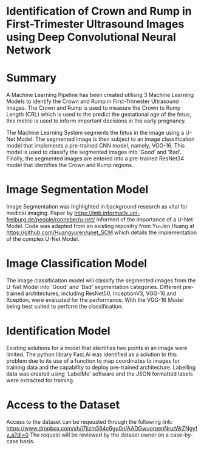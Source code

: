 # Identification of Crown and Rump in First-Trimester Ultrasound Images using Deep Convolutional Neural Network

# Summary

A Machine Learning Pipeline has been created utilisng 3 Machine Learning Models to identify the Crown and Rump in First-Trimester Ultrasound Images. The Crown and Rump is used to measure the Crown to Rump Length (CRL) which is used to the predict the gestational age of the fetus, this metric is used to inform important decisions in the early pregnancy.

The Machine Learning System segments the fetus in the image using a U-Net Model. The segmented image is then subject to an image classification model that implements a pre-trained CNN model, namely, VGG-16. This model is used to classify the segmented images into ‘Good’ and ‘Bad’. Finally, the segmented images are entered into a pre-trained ResNet34 model that identifies the Crown and Rump regions.

# Image Segmentation Model

Image Segmentation was highlighted in background research as vital for medical imaging. Paper by https://lmb.informatik.uni-freiburg.de/people/ronneber/u-net/ informed of the importance of a U-Net Model. Code was adapted from an existing repositry from Yu-Jen Huang at https://github.com/Huangyuren/unet_SCM which details the implementation of the complex U-Net Model.


# Image Classification Model

The image classification model will classify the segmented images from the U-Net Model into 'Good' and 'Bad' segmentation categories. Different pre-trained architectures, including ResNet50, InceptionV3, VGG-16 and Xception, were evaluated for the performance. With the VGG-16 Model being best suited to perform the classification.

# Identification Model

Existing solutions for a model that identifies two points in an image were limited. The python library Fast.Ai was identified as a solution to this problem due to its use of a function to map coordinates to images for training data and the capability
to deploy pre-trained architecture. Labelling data was created using 'LabelMe' software and the JSON formatted labels were extracted for training.

# Access to the Dataset
Access to the dataset can be reqeusted through the following link: https://www.dropbox.com/sh/j7jizm564c6gu0n/AADGwuorqenNrutWrZNgyfy_a?dl=0 
The request will be reviewed by the dataset owner on a case-by-case basis.
